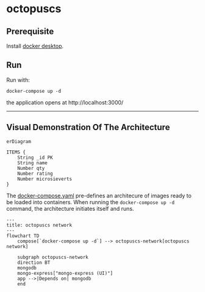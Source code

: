 # octopuscs

## Prerequisite

Install [docker desktop](https://docs.docker.com/desktop/).

## Run

Run with:

```
docker-compose up -d
```

the application opens at http://localhost:3000/

---

## Visual Demonstration Of The Architecture

```mermaid
erDiagram

ITEMS {
    String _id PK
    String name
    Number qty
    Number rating
    Number microsieverts
}

```

The [docker-compose.yaml](docker-compose.yaml) pre-defines an architecure of 
images ready to be loaded into containers.
When running the `docker-compose up -d` command, the architecture initiates itself and runs.
```mermaid
---
title: octopuscs network
---
flowchart TD
    compose[`docker-compose up -d`] --> octopuscs-network[octopuscs network]

    subgraph octopuscs-network
    direction BT
    mongodb
    mongo-express["mongo-express (UI)"]
    app -->|Depends on| mongodb
    end
```